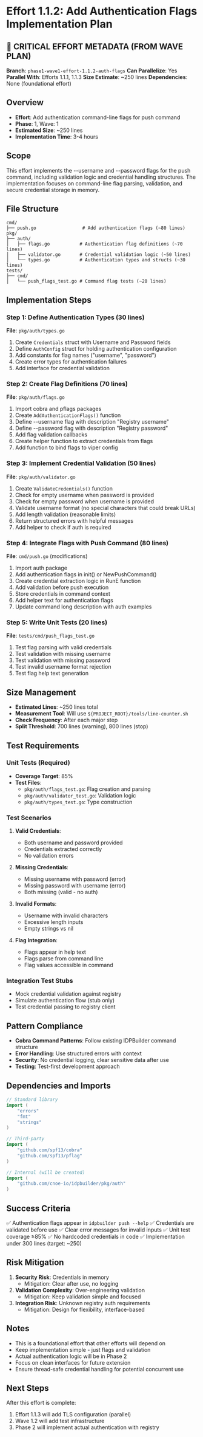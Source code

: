 # Effort 1.1.2: Add Authentication Flags Implementation Plan

## 🚨 CRITICAL EFFORT METADATA (FROM WAVE PLAN)
**Branch**: `phase1-wave1-effort-1.1.2-auth-flags`
**Can Parallelize**: Yes
**Parallel With**: Efforts 1.1.1, 1.1.3
**Size Estimate**: ~250 lines
**Dependencies**: None (foundational effort)

## Overview
- **Effort**: Add authentication command-line flags for push command
- **Phase**: 1, Wave: 1
- **Estimated Size**: ~250 lines
- **Implementation Time**: 3-4 hours

## Scope
This effort implements the --username and --password flags for the push command, including validation logic and credential handling structures. The implementation focuses on command-line flag parsing, validation, and secure credential storage in memory.

## File Structure
```
cmd/
├── push.go                 # Add authentication flags (~80 lines)
pkg/
├── auth/
│   ├── flags.go           # Authentication flag definitions (~70 lines)
│   ├── validator.go       # Credential validation logic (~50 lines)
│   └── types.go           # Authentication types and structs (~30 lines)
tests/
├── cmd/
│   └── push_flags_test.go # Command flag tests (~20 lines)
```

## Implementation Steps

### Step 1: Define Authentication Types (30 lines)
**File**: `pkg/auth/types.go`
1. Create `Credentials` struct with Username and Password fields
2. Define `AuthConfig` struct for holding authentication configuration
3. Add constants for flag names ("username", "password")
4. Create error types for authentication failures
5. Add interface for credential validation

### Step 2: Create Flag Definitions (70 lines)
**File**: `pkg/auth/flags.go`
1. Import cobra and pflags packages
2. Create `AddAuthenticationFlags()` function
3. Define --username flag with description "Registry username"
4. Define --password flag with description "Registry password"
5. Add flag validation callbacks
6. Create helper function to extract credentials from flags
7. Add function to bind flags to viper config

### Step 3: Implement Credential Validation (50 lines)
**File**: `pkg/auth/validator.go`
1. Create `ValidateCredentials()` function
2. Check for empty username when password is provided
3. Check for empty password when username is provided
4. Validate username format (no special characters that could break URLs)
5. Add length validation (reasonable limits)
6. Return structured errors with helpful messages
7. Add helper to check if auth is required

### Step 4: Integrate Flags with Push Command (80 lines)
**File**: `cmd/push.go` (modifications)
1. Import auth package
2. Add authentication flags in init() or NewPushCommand()
3. Create credential extraction logic in RunE function
4. Add validation before push execution
5. Store credentials in command context
6. Add helper text for authentication flags
7. Update command long description with auth examples

### Step 5: Write Unit Tests (20 lines)
**File**: `tests/cmd/push_flags_test.go`
1. Test flag parsing with valid credentials
2. Test validation with missing username
3. Test validation with missing password
4. Test invalid username format rejection
5. Test flag help text generation

## Size Management
- **Estimated Lines**: ~250 lines total
- **Measurement Tool**: Will use `${PROJECT_ROOT}/tools/line-counter.sh`
- **Check Frequency**: After each major step
- **Split Threshold**: 700 lines (warning), 800 lines (stop)

## Test Requirements

### Unit Tests (Required)
- **Coverage Target**: 85%
- **Test Files**:
  - `pkg/auth/flags_test.go`: Flag creation and parsing
  - `pkg/auth/validator_test.go`: Validation logic
  - `pkg/auth/types_test.go`: Type construction

### Test Scenarios
1. **Valid Credentials**:
   - Both username and password provided
   - Credentials extracted correctly
   - No validation errors

2. **Missing Credentials**:
   - Missing username with password (error)
   - Missing password with username (error)
   - Both missing (valid - no auth)

3. **Invalid Formats**:
   - Username with invalid characters
   - Excessive length inputs
   - Empty strings vs nil

4. **Flag Integration**:
   - Flags appear in help text
   - Flags parse from command line
   - Flag values accessible in command

### Integration Test Stubs
- Mock credential validation against registry
- Simulate authentication flow (stub only)
- Test credential passing to registry client

## Pattern Compliance
- **Cobra Command Patterns**: Follow existing IDPBuilder command structure
- **Error Handling**: Use structured errors with context
- **Security**: No credential logging, clear sensitive data after use
- **Testing**: Test-first development approach

## Dependencies and Imports
```go
// Standard library
import (
    "errors"
    "fmt"
    "strings"
)

// Third-party
import (
    "github.com/spf13/cobra"
    "github.com/spf13/pflag"
)

// Internal (will be created)
import (
    "github.com/cnoe-io/idpbuilder/pkg/auth"
)
```

## Success Criteria
✅ Authentication flags appear in `idpbuilder push --help`
✅ Credentials are validated before use
✅ Clear error messages for invalid inputs
✅ Unit test coverage ≥85%
✅ No hardcoded credentials in code
✅ Implementation under 300 lines (target: ~250)

## Risk Mitigation
1. **Security Risk**: Credentials in memory
   - Mitigation: Clear after use, no logging
2. **Validation Complexity**: Over-engineering validation
   - Mitigation: Keep validation simple and focused
3. **Integration Risk**: Unknown registry auth requirements
   - Mitigation: Design for flexibility, interface-based

## Notes
- This is a foundational effort that other efforts will depend on
- Keep implementation simple - just flags and validation
- Actual authentication logic will be in Phase 2
- Focus on clean interfaces for future extension
- Ensure thread-safe credential handling for potential concurrent use

## Next Steps
After this effort is complete:
1. Effort 1.1.3 will add TLS configuration (parallel)
2. Wave 1.2 will add test infrastructure
3. Phase 2 will implement actual authentication with registry